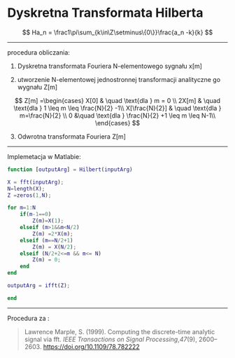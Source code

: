 # Dyskretna Transformata Hilberta

$$
Ha_n = \frac1\pi\sum_{k\in\Z\setminus\{0\}}\frac{a_n -k}{k}
$$

---

procedura obliczania:

1. Dyskretna transformata Fouriera N-elementowego sygnału x[m]

2. utworzenie N-elementowej jednostronnej transformacji analityczne go wygnału Z[m]

$$
Z[m] =\begin{cases}
        X[0]      & \quad \text{dla  } m = 0 \\
        2X[m]    & \quad \text{dla } 1 \leq m \leq \frac{N}{2} -1\\
        X[\frac{N}{2}]    & \quad \text{dla } m=\frac{N}{2} \\
        0        &\quad \text{dla } \frac{N}{2} +1 \leq m \leq N-1\\ 
  \end{cases}
$$

3. Odwrotna transformata Fouriera Z[m]

***

Implemetacja w Matlabie:

```matlab
function [outputArg] = Hilbert(inputArg)

X = fft(inputArg);
N=length(X);
Z =zeros(1,N);

for m=1:N
    if(m-1==0)
        Z(m)=X(1);
    elseif (m>1&&m<N/2)
        Z(m) =2*X(m);
    elseif (m==N/2+1)
        Z(m) = X(N/2);
    elseif (N/2+2<=m && m<= N)
        Z(m) = 0;
    end
end

outputArg = ifft(Z);

end
```

---

Procedura za : 

> Lawrence Marple, S. (1999). Computing the discrete-time analytic signal via fft. *IEEE Transactions on Signal Processing*,*47*(9), 2600–2603. https://doi.org/10.1109/78.782222
